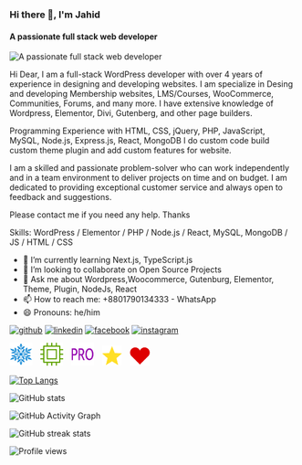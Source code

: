 ### Hi there 👋, I'm Jahid
#### A passionate full stack web developer
![A passionate full stack web developer](https://media.licdn.com/dms/image/D5616AQEUBZDKuIjA8g/profile-displaybackgroundimage-shrink_350_1400/0/1679231287492?e=1686182400&v=beta&t=0VIkLkrH7nM9Wdqsxnxg82taBcSmQj4FB8r8Fxatt78)

Hi Dear, I am a full-stack WordPress developer with over 4 years of experience in designing and developing websites. I am specialize in Desing and developing Membership websites, LMS/Courses, WooCommerce, Communities, Forums, and many more. I have extensive knowledge of Wordpress, Elementor, Divi, Gutenberg, and other page builders.

Programming Experience with
HTML, CSS, jQuery, PHP, JavaScript, MySQL, Node.js, Express.js, React, MongoDB
I do custom code build custom theme plugin and add custom features for website.

I am a skilled and passionate problem-solver who can work independently and in a team environment to deliver projects on time and on budget. I am dedicated to providing exceptional customer service and always open to feedback and suggestions.

Please contact me if you need any help.
Thanks

Skills: WordPress / Elementor / PHP / Node.js / React, MySQL, MongoDB / JS / HTML / CSS

- 🌱 I’m currently learning Next.js, TypeScript.js 
- 👯 I’m looking to collaborate on Open Source Projects 
- 💬 Ask me about Wordpress,Woocommerce, Gutenburg, Elementor, Theme, Plugin, NodeJs, React 
- 📫 How to reach me: +8801790134333 - WhatsApp 
- 😄 Pronouns: he/him 


[<img src='https://cdn.jsdelivr.net/npm/simple-icons@3.0.1/icons/github.svg' alt='github' height='40'>](https://github.com/jahidhasan018)  [<img src='https://cdn.jsdelivr.net/npm/simple-icons@3.0.1/icons/linkedin.svg' alt='linkedin' height='40'>](https://www.linkedin.com/in/jahidhasan018/)  [<img src='https://cdn.jsdelivr.net/npm/simple-icons@3.0.1/icons/facebook.svg' alt='facebook' height='40'>](https://www.facebook.com/jahidhasan018)  [<img src='https://cdn.jsdelivr.net/npm/simple-icons@3.0.1/icons/instagram.svg' alt='instagram' height='40'>](https://www.instagram.com/jahidhasan018/)  

<a href='https://archiveprogram.github.com/'><img src='https://raw.githubusercontent.com/acervenky/animated-github-badges/master/assets/acbadge.gif' width='40' height='40'></a> <a href='https://docs.github.com/en/developers'><img src='https://raw.githubusercontent.com/acervenky/animated-github-badges/master/assets/devbadge.gif' width='40' height='40'></a> <a href='https://github.com/pricing'><img src='https://raw.githubusercontent.com/acervenky/animated-github-badges/master/assets/pro.gif' width='40' height='40'></a> <a href='https://stars.github.com/'><img src='https://raw.githubusercontent.com/acervenky/animated-github-badges/master/assets/starbadge.gif' width='35' height='35'></a> <a href='https://docs.github.com/en/github/supporting-the-open-source-community-with-github-sponsors'><img src='https://raw.githubusercontent.com/acervenky/animated-github-badges/master/assets/sponsorbadge.gif' width='35' height='35'></a> 

[![Top Langs](https://github-readme-stats.vercel.app/api/top-langs/?username=jahidhasan018)](https://github.com/anuraghazra/github-readme-stats)

![GitHub stats](https://github-readme-stats.vercel.app/api?username=jahidhasan018&show_icons=true&count_private=true)  

![GitHub Activity Graph](https://activity-graph.herokuapp.com/graph?username=jahidhasan018)  

![GitHub streak stats](https://streak-stats.demolab.com/?user=jahidhasan018)  

![Profile views](https://gpvc.arturio.dev/jahidhasan018)  
